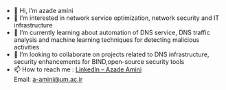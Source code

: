 - 👋 Hi, I’m azade amini
- 👀 I’m interested in network service optimization, network security and IT infrastructure
- 🌱 I’m currently learning about  automation of DNS service, DNS traffic analysis and machine learning techniques for detecting malicious activities 
- 💞️ I’m looking to collaborate on  projects related to DNS infrastructure, security enhancements for BIND,open-source security tools
- 📫 How to reach me :
  [LinkedIn – Azade Amini](https://ir.linkedin.com/in/azade-amini-346a8394)  
  Email: a-amini@um.ac.ir


<!---
azadeamini/azadeamini is a ✨ special ✨ repository because its `README.md` (this file) appears on your GitHub profile.
You can click the Preview link to take a look at your changes.
--->
